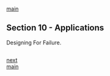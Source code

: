 <!--
// cSpell:ignore crond
 -->

[main](README.md)

## Section 10 - Applications

<!-- <details> -->
<summary>
Designing For Failure.
</summary>

</details>

##

[next](Section_11_Security.md)\
[main](README.md)
